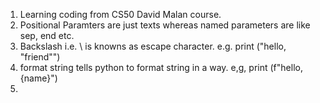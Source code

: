 1. Learning coding from CS50 David Malan course.
2. Positional Paramters are just texts whereas named parameters are like sep, end etc. 
3. Backslash i.e. \ is knowns as escape character. e.g. print ("hello, \"friend\"")
4. format string tells python to format string in a way.
e,g,
print (f"hello, {name}")
5.